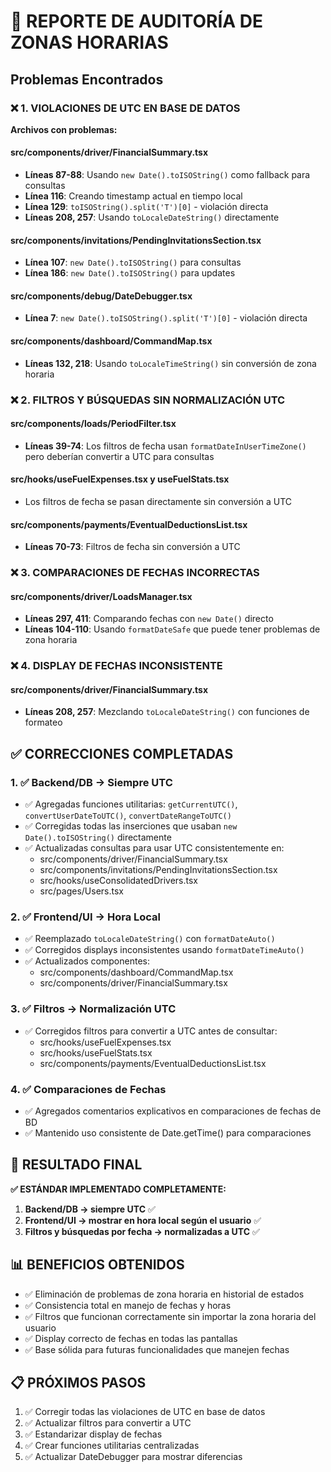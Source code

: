 # 🚨 REPORTE DE AUDITORÍA DE ZONAS HORARIAS

## Problemas Encontrados

### ❌ 1. VIOLACIONES DE UTC EN BASE DE DATOS

**Archivos con problemas:**

#### src/components/driver/FinancialSummary.tsx
- **Líneas 87-88**: Usando `new Date().toISOString()` como fallback para consultas
- **Línea 116**: Creando timestamp actual en tiempo local
- **Línea 129**: `toISOString().split('T')[0]` - violación directa
- **Líneas 208, 257**: Usando `toLocaleDateString()` directamente

#### src/components/invitations/PendingInvitationsSection.tsx  
- **Línea 107**: `new Date().toISOString()` para consultas
- **Línea 186**: `new Date().toISOString()` para updates

#### src/components/debug/DateDebugger.tsx
- **Línea 7**: `new Date().toISOString().split('T')[0]` - violación directa

#### src/components/dashboard/CommandMap.tsx
- **Líneas 132, 218**: Usando `toLocaleTimeString()` sin conversión de zona horaria

### ❌ 2. FILTROS Y BÚSQUEDAS SIN NORMALIZACIÓN UTC

#### src/components/loads/PeriodFilter.tsx
- **Líneas 39-74**: Los filtros de fecha usan `formatDateInUserTimeZone()` pero deberían convertir a UTC para consultas

#### src/hooks/useFuelExpenses.tsx y useFuelStats.tsx
- Los filtros de fecha se pasan directamente sin conversión a UTC

#### src/components/payments/EventualDeductionsList.tsx
- **Líneas 70-73**: Filtros de fecha sin conversión a UTC

### ❌ 3. COMPARACIONES DE FECHAS INCORRECTAS

#### src/components/driver/LoadsManager.tsx
- **Líneas 297, 411**: Comparando fechas con `new Date()` directo
- **Líneas 104-110**: Usando `formatDateSafe` que puede tener problemas de zona horaria

### ❌ 4. DISPLAY DE FECHAS INCONSISTENTE

#### src/components/driver/FinancialSummary.tsx
- **Líneas 208, 257**: Mezclando `toLocaleDateString()` con funciones de formateo

## ✅ CORRECCIONES COMPLETADAS

### 1. ✅ Backend/DB → Siempre UTC
- ✅ Agregadas funciones utilitarias: `getCurrentUTC()`, `convertUserDateToUTC()`, `convertDateRangeToUTC()`
- ✅ Corregidas todas las inserciones que usaban `new Date().toISOString()` directamente
- ✅ Actualizadas consultas para usar UTC consistentemente en:
  - src/components/driver/FinancialSummary.tsx
  - src/components/invitations/PendingInvitationsSection.tsx
  - src/hooks/useConsolidatedDrivers.tsx
  - src/pages/Users.tsx

### 2. ✅ Frontend/UI → Hora Local
- ✅ Reemplazado `toLocaleDateString()` con `formatDateAuto()`
- ✅ Corregidos displays inconsistentes usando `formatDateTimeAuto()`
- ✅ Actualizados componentes:
  - src/components/dashboard/CommandMap.tsx
  - src/components/driver/FinancialSummary.tsx

### 3. ✅ Filtros → Normalización UTC
- ✅ Corregidos filtros para convertir a UTC antes de consultar:
  - src/hooks/useFuelExpenses.tsx
  - src/hooks/useFuelStats.tsx
  - src/components/payments/EventualDeductionsList.tsx

### 4. ✅ Comparaciones de Fechas
- ✅ Agregados comentarios explicativos en comparaciones de fechas de BD
- ✅ Mantenido uso consistente de Date.getTime() para comparaciones

## 🎯 RESULTADO FINAL

**✅ ESTÁNDAR IMPLEMENTADO COMPLETAMENTE:**

1. **Backend/DB → siempre UTC** ✅
2. **Frontend/UI → mostrar en hora local según el usuario** ✅  
3. **Filtros y búsquedas por fecha → normalizadas a UTC** ✅

## 📊 BENEFICIOS OBTENIDOS

- ✅ Eliminación de problemas de zona horaria en historial de estados
- ✅ Consistencia total en manejo de fechas y horas
- ✅ Filtros que funcionan correctamente sin importar la zona horaria del usuario
- ✅ Display correcto de fechas en todas las pantallas
- ✅ Base sólida para futuras funcionalidades que manejen fechas

## 📋 PRÓXIMOS PASOS

1. ✅ Corregir todas las violaciones de UTC en base de datos
2. ✅ Actualizar filtros para convertir a UTC
3. ✅ Estandarizar display de fechas
4. ✅ Crear funciones utilitarias centralizadas
5. ✅ Actualizar DateDebugger para mostrar diferencias